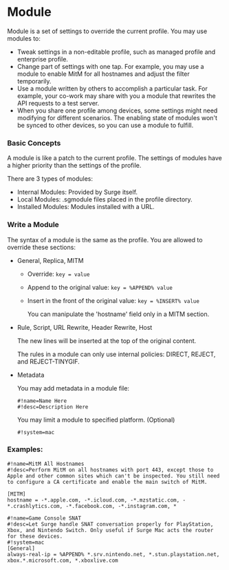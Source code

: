 # Module

Module is a set of settings to override the current profile. You may use modules to:

- Tweak settings in a non-editable profile, such as managed profile and enterprise profile.
- Change part of settings with one tap. For example, you may use a module to enable MitM for all hostnames and adjust the filter temporarily.
- Use a module written by others to accomplish a particular task. For example, your co-work may share with you a module that rewrites the API requests to a test server.
- When you share one profile among devices, some settings might need modifying for different scenarios. The enabling state of modules won't be synced to other devices, so you can use a module to fulfill.

### Basic Concepts

A module is like a patch to the current profile. The settings of modules have a higher priority than the settings of the profile.

There are 3 types of modules:

- Internal Modules: Provided by Surge itself.
- Local Modules: .sgmodule files placed in the profile directory.
- Installed Modules: Modules installed with a URL.

### Write a Module

The syntax of a module is the same as the profile. You are allowed to override these sections:

* General, Replica, MITM
  * Override: `key = value`
  * Append to the original value: `key = %APPEND% value`
  * Insert in the front of the original value: `key = %INSERT% value`

	You can manipulate the 'hostname' field only in a MITM section.


* Rule, Script, URL Rewrite, Header Rewrite, Host

	The new lines will be inserted at the top of the original content.
	
	The rules in a module can only use internal policies: DIRECT, REJECT, and REJECT-TINYGIF.

* Metadata

	You may add metadata in a module file:
	
	```
	#!name=Name Here
	#!desc=Description Here
	```
	
	You may limit a module to specified platform. (Optional)
	
	```
	#!system=mac
	```

### Examples:

```
#!name=MitM All Hostnames
#!desc=Perform MitM on all hostnames with port 443, except those to Apple and other common sites which can't be inspected. You still need to configure a CA certificate and enable the main switch of MitM.

[MITM]
hostname = -*.apple.com, -*.icloud.com, -*.mzstatic.com, -*.crashlytics.com, -*.facebook.com, -*.instagram.com, *
```

```
#!name=Game Console SNAT
#!desc=Let Surge handle SNAT conversation properly for PlayStation, Xbox, and Nintendo Switch. Only useful if Surge Mac acts the router for these devices.
#!system=mac
[General]
always-real-ip = %APPEND% *.srv.nintendo.net, *.stun.playstation.net, xbox.*.microsoft.com, *.xboxlive.com
```


